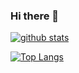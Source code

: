 ### Hi there 👋

<!--
**cuongpiger/cuongpiger** is a ✨ _special_ ✨ repository because its `README.md` (this file) appears on your GitHub profile.

- 😄 Pronouns: ...
- ⚡ Fun fact: ...
-->
[![github stats](https://github-readme-stats.vercel.app/api?username=ddiem-ri-4D&show_icons=true&line_height=20&show_icons=true&theme=vue)](https://github-readme-stats.vercel.app/api?username=cuongpiger&show_icons=true&line_height=20&show_icons=true&theme=vue)

[![Top Langs](https://github-readme-stats.vercel.app/api/top-langs/?username=cuongpiger&show_icons=true&layout=compact&theme=vue)](https://github-readme-stats.vercel.app/api/top-langs/?username=cuongpiger&show_icons=true&layout=compact&theme=vue)
